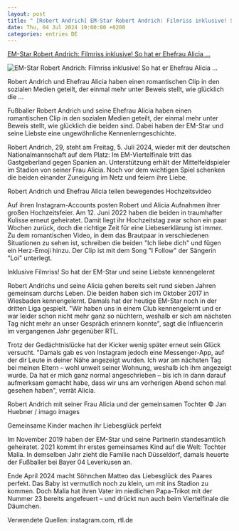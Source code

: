 ```yaml
---
layout: post
title: " [Robert Andrich] EM-Star Robert Andrich: Filmriss inklusive! So hat er Ehefrau Alicia ..."
date: Thu, 04 Jul 2024 19:00:00 +0200
categories: entries DE
---
```

[EM-Star Robert Andrich: Filmriss inklusive! So hat er Ehefrau Alicia ...](https://www.gala.de/stars/news/em-star-robert-andrich--filmriss-inklusive--so-hat-er-ehefrau-alicia-kennengelernt-24128334.html)

![EM-Star Robert Andrich: Filmriss inklusive! So hat er Ehefrau Alicia ...](https://image.gala.de/24128740/t/ir/v2/w1440/r1.7778/-/andrich-teaser.jpg)

Robert Andrich und Ehefrau Alicia haben einen romantischen Clip in den sozialen Medien geteilt, der einmal mehr unter Beweis stellt, wie glücklich die ...

Fußballer Robert Andrich und seine Ehefrau Alicia haben einen romantischen Clip in den sozialen Medien geteilt, der einmal mehr unter Beweis stellt, wie glücklich die beiden sind. Dabei haben der EM-Star und seine Liebste eine ungewöhnliche Kennenlerngeschichte.

Robert Andrich, 29, steht am Freitag, 5. Juli 2024, wieder mit der deutschen Nationalmannschaft auf dem Platz: Im EM-Viertelfinale tritt das Gastgeberland gegen Spanien an. Unterstützung erhält der Mittelfeldspieler im Stadion von seiner Frau Alicia. Noch vor dem wichtigen Spiel schenken die beiden einander Zuneigung im Netz und feiern ihre Liebe.

Robert Andrich und Ehefrau Alicia teilen bewegendes Hochzeitsvideo

Auf ihren Instagram-Accounts posten Robert und Alicia Aufnahmen ihrer großen Hochzeitsfeier. Am 12. Juni 2022 haben die beiden in traumhafter Kulisse erneut geheiratet. Damit liegt ihr Hochzeitstag zwar schon ein paar Wochen zurück, doch die richtige Zeit für eine Liebeserklärung ist immer. Zu dem romantischen Video, in dem das Brautpaar in verschiedenen Situationen zu sehen ist, schreiben die beiden "Ich liebe dich" und fügen ein Herz-Emoji hinzu. Der Clip ist mit dem Song "I Follow" der Sängerin "Loi" unterlegt.

Inklusive Filmriss! So hat der EM-Star und seine Liebste kennengelernt

Robert Andrichs und seine Alicia gehen bereits seit rund sieben Jahren gemeinsam durchs Leben. Die beiden haben sich im Oktober 2017 in Wiesbaden kennengelernt. Damals hat der heutige EM-Star noch in der dritten Liga gespielt. "Wir haben uns in einem Club kennengelernt und er war leider schon nicht mehr ganz so nüchtern, weshalb er sich am nächsten Tag nicht mehr an unser Gespräch erinnern konnte", sagt die Influencerin im vergangenen Jahr gegenüber RTL.

Trotz der Gedächtnislücke hat der Kicker wenig später erneut sein Glück versucht. "Damals gab es von Instagram jedoch eine Messenger-App, auf der dir Leute in deiner Nähe angezeigt wurden. Ich war am nächsten Tag bei meinen Eltern – wohl unweit seiner Wohnung, weshalb ich ihm angezeigt wurde. Da hat er mich ganz normal angeschrieben – bis ich in dann darauf aufmerksam gemacht habe, dass wir uns am vorherigen Abend schon mal gesehen haben", verrät Alicia.

Robert Andrich mit seiner Frau Alicia und der gemeinsamen Tochter © Jan Huebner / imago images

Gemeinsame Kinder machen ihr Liebesglück perfekt

Im November 2019 haben der EM-Star und seine Partnerin standesamtlich geheiratet. 2021 kommt ihr erstes gemeinsames Kind auf die Welt: Tochter Malia. In demselben Jahr zieht die Familie nach Düsseldorf, damals heuerte der Fußballer bei Bayer 04 Leverkusen an.

Ende April 2024 macht Söhnchen Matteo das Liebesglück des Paares perfekt. Das Baby ist vermutlich noch zu klein, um mit ins Stadion zu kommen. Doch Malia hat ihren Vater im niedlichen Papa-Trikot mit der Nummer 23 bereits angefeuert – und drückt nun auch beim Viertelfinale die Däumchen.

Verwendete Quellen: instagram.com, rtl.de

